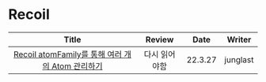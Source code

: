 # Recoil

|                                                             Title                                                              |    Review     |  Date   |  Writer  |
| :----------------------------------------------------------------------------------------------------------------------------: | :-----------: | :-----: | :------: |
| <a href="https://junglast.com/blog/recoil-atomfamily-atom" target="_blank">Recoil atomFamily를 통해 여러 개의 Atom 관리하기<a> | 다시 읽어야함 | 22.3.27 | junglast |
